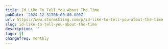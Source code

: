 ```yaml
---
title: Id Like To Tell You About The Time
pubDate: '2024-12-31T00:00:00.000Z'
url: https://www.stormskiing.com/p/id-like-to-tell-you-about-the-time
slug: id-like-to-tell-you-about-the-time
description: ''
tags: []
changefreq: monthly
---
```


<!-- Add post content below -->
